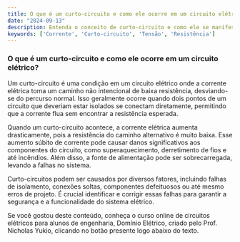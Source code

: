 ```yaml
---
title: O que é um curto-circuito e como ele ocorre em um circuito elétrico?
date: "2024-09-13"
description: Entenda o conceito de curto-circuito e como ele se manifesta em circuitos elétricos.
keywords: ['Corrente', 'Curto-circuito', 'Tensão', 'Resistência']
---
```


### O que é um curto-circuito e como ele ocorre em um circuito elétrico?

Um curto-circuito é uma condição em um circuito elétrico onde a corrente elétrica toma um caminho não intencional de baixa resistência, desviando-se do percurso normal. Isso geralmente ocorre quando dois pontos de um circuito que deveriam estar isolados se conectam diretamente, permitindo que a corrente flua sem encontrar a resistência esperada.

Quando um curto-circuito acontece, a corrente elétrica aumenta drasticamente, pois a resistência do caminho alternativo é muito baixa. Esse aumento súbito de corrente pode causar danos significativos aos componentes do circuito, como superaquecimento, derretimento de fios e até incêndios. Além disso, a fonte de alimentação pode ser sobrecarregada, levando a falhas no sistema.

Curto-circuitos podem ser causados por diversos fatores, incluindo falhas de isolamento, conexões soltas, componentes defeituosos ou até mesmo erros de projeto. É crucial identificar e corrigir essas falhas para garantir a segurança e a funcionalidade do sistema elétrico.

Se você gostou deste conteúdo, conheça o curso online de circuitos elétricos para alunos de engenharia, Domínio Elétrico, criado pelo Prof. Nicholas Yukio, clicando no botão presente logo abaixo do texto.